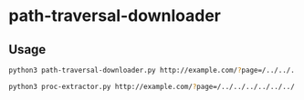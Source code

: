 # path-traversal-downloader

## Usage
```sh
python3 path-traversal-downloader.py http://example.com/?page=/../../../../../../
```
```sh
python3 proc-extractor.py http://example.com/?page=/../../../../../../
```
